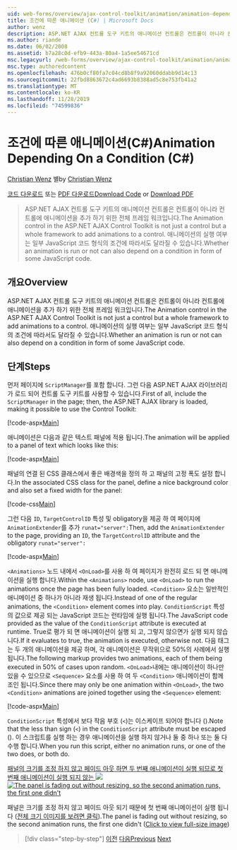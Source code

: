 ```yaml
---
uid: web-forms/overview/ajax-control-toolkit/animation/animation-depending-on-a-condition-cs
title: 조건에 따른 애니메이션 (C#) | Microsoft Docs
author: wenz
description: ASP.NET AJAX 컨트롤 도구 키트의 애니메이션 컨트롤은 컨트롤이 아니라 컨트롤에 애니메이션을 추가 하기 위한 전체 프레임 워크입니다. 애니메이션의 여부입니다.
ms.author: riande
ms.date: 06/02/2008
ms.assetid: b7a28c0d-efb9-443a-80a4-1a5ee54671cd
msc.legacyurl: /web-forms/overview/ajax-control-toolkit/animation/animation-depending-on-a-condition-cs
msc.type: authoredcontent
ms.openlocfilehash: 476b0cf80fa7c04cd8b8f9a92060ddabb9d14c13
ms.sourcegitcommit: 22fbd8863672c4ad6693b8388ad5c8e753fb41a2
ms.translationtype: MT
ms.contentlocale: ko-KR
ms.lasthandoff: 11/28/2019
ms.locfileid: "74599836"
---
```

# <a name="animation-depending-on-a-condition-c"></a><span data-ttu-id="4489e-104">조건에 따른 애니메이션(C#)</span><span class="sxs-lookup"><span data-stu-id="4489e-104">Animation Depending On a Condition (C#)</span></span>

<span data-ttu-id="4489e-105">[Christian Wenz](https://github.com/wenz) 별</span><span class="sxs-lookup"><span data-stu-id="4489e-105">by [Christian Wenz](https://github.com/wenz)</span></span>

<span data-ttu-id="4489e-106">[코드 다운로드](https://download.microsoft.com/download/f/9/a/f9a26acd-8df4-4484-8a18-199e4598f411/Animation4.cs.zip) 또는 [PDF 다운로드](https://download.microsoft.com/download/6/7/1/6718d452-ff89-4d3f-a90e-c74ec2d636a3/animation4CS.pdf)</span><span class="sxs-lookup"><span data-stu-id="4489e-106">[Download Code](https://download.microsoft.com/download/f/9/a/f9a26acd-8df4-4484-8a18-199e4598f411/Animation4.cs.zip) or [Download PDF](https://download.microsoft.com/download/6/7/1/6718d452-ff89-4d3f-a90e-c74ec2d636a3/animation4CS.pdf)</span></span>

> <span data-ttu-id="4489e-107">ASP.NET AJAX 컨트롤 도구 키트의 애니메이션 컨트롤은 컨트롤이 아니라 컨트롤에 애니메이션을 추가 하기 위한 전체 프레임 워크입니다.</span><span class="sxs-lookup"><span data-stu-id="4489e-107">The Animation control in the ASP.NET AJAX Control Toolkit is not just a control but a whole framework to add animations to a control.</span></span> <span data-ttu-id="4489e-108">애니메이션의 실행 여부는 일부 JavaScript 코드 형식의 조건에 따라서도 달라질 수 있습니다.</span><span class="sxs-lookup"><span data-stu-id="4489e-108">Whether an animation is run or not can also depend on a condition in form of some JavaScript code.</span></span>

## <a name="overview"></a><span data-ttu-id="4489e-109">개요</span><span class="sxs-lookup"><span data-stu-id="4489e-109">Overview</span></span>

<span data-ttu-id="4489e-110">ASP.NET AJAX 컨트롤 도구 키트의 애니메이션 컨트롤은 컨트롤이 아니라 컨트롤에 애니메이션을 추가 하기 위한 전체 프레임 워크입니다.</span><span class="sxs-lookup"><span data-stu-id="4489e-110">The Animation control in the ASP.NET AJAX Control Toolkit is not just a control but a whole framework to add animations to a control.</span></span> <span data-ttu-id="4489e-111">애니메이션의 실행 여부는 일부 JavaScript 코드 형식의 조건에 따라서도 달라질 수 있습니다.</span><span class="sxs-lookup"><span data-stu-id="4489e-111">Whether an animation is run or not can also depend on a condition in form of some JavaScript code.</span></span>

## <a name="steps"></a><span data-ttu-id="4489e-112">단계</span><span class="sxs-lookup"><span data-stu-id="4489e-112">Steps</span></span>

<span data-ttu-id="4489e-113">먼저 페이지에 `ScriptManager`를 포함 합니다. 그런 다음 ASP.NET AJAX 라이브러리가 로드 되어 컨트롤 도구 키트를 사용할 수 있습니다.</span><span class="sxs-lookup"><span data-stu-id="4489e-113">First of all, include the `ScriptManager` in the page; then, the ASP.NET AJAX library is loaded, making it possible to use the Control Toolkit:</span></span>

[!code-aspx[Main](animation-depending-on-a-condition-cs/samples/sample1.aspx)]

<span data-ttu-id="4489e-114">애니메이션은 다음과 같은 텍스트 패널에 적용 됩니다.</span><span class="sxs-lookup"><span data-stu-id="4489e-114">The animation will be applied to a panel of text which looks like this:</span></span>

[!code-aspx[Main](animation-depending-on-a-condition-cs/samples/sample2.aspx)]

<span data-ttu-id="4489e-115">패널의 연결 된 CSS 클래스에서 좋은 배경색을 정의 하 고 패널의 고정 폭도 설정 합니다.</span><span class="sxs-lookup"><span data-stu-id="4489e-115">In the associated CSS class for the panel, define a nice background color and also set a fixed width for the panel:</span></span>

[!code-css[Main](animation-depending-on-a-condition-cs/samples/sample3.css)]

<span data-ttu-id="4489e-116">그런 다음 `ID`, `TargetControlID` 특성 및 obligatory을 제공 하 여 페이지에 `AnimationExtender`를 추가 `runat="server":`</span><span class="sxs-lookup"><span data-stu-id="4489e-116">Then, add the `AnimationExtender` to the page, providing an `ID`, the `TargetControlID` attribute and the obligatory `runat="server":`</span></span>

[!code-aspx[Main](animation-depending-on-a-condition-cs/samples/sample4.aspx)]

<span data-ttu-id="4489e-117">`<Animations>` 노드 내에서 `<OnLoad>`를 사용 하 여 페이지가 완전히 로드 되 면 애니메이션을 실행 합니다.</span><span class="sxs-lookup"><span data-stu-id="4489e-117">Within the `<Animations>` node, use `<OnLoad>` to run the animations once the page has been fully loaded.</span></span> <span data-ttu-id="4489e-118">`<Condition>` 요소는 일반적인 애니메이션 중 하나가 아니라 재생 됩니다.</span><span class="sxs-lookup"><span data-stu-id="4489e-118">Instead of one of the regular animations, the `<Condition>` element comes into play.</span></span> <span data-ttu-id="4489e-119">`ConditionScript` 특성의 값으로 제공 되는 JavaScript 코드는 런타임에 실행 됩니다.</span><span class="sxs-lookup"><span data-stu-id="4489e-119">The JavaScript code provided as the value of the `ConditionScript` attribute is executed at runtime.</span></span> <span data-ttu-id="4489e-120">True로 평가 되 면 애니메이션이 실행 되 고, 그렇지 않으면가 실행 되지 않습니다.</span><span class="sxs-lookup"><span data-stu-id="4489e-120">If it evaluates to true, the animation is executed, otherwise not.</span></span> <span data-ttu-id="4489e-121">다음 태그는 두 개의 애니메이션을 제공 하며, 각 애니메이션은 무작위으로 50%의 사례에서 실행 됩니다.</span><span class="sxs-lookup"><span data-stu-id="4489e-121">The following markup provides two animations, each of them being executed in 50% of cases upon random.</span></span> <span data-ttu-id="4489e-122">`<OnLoad>`내에는 애니메이션이 하나만 있을 수 있으므로 `<Sequence>` 요소를 사용 하 여 두 `<Condition>` 애니메이션이 함께 조인 됩니다.</span><span class="sxs-lookup"><span data-stu-id="4489e-122">Since there may only be one animation within `<OnLoad>`, the two `<Condition>` animations are joined together using the `<Sequence>` element:</span></span>

[!code-aspx[Main](animation-depending-on-a-condition-cs/samples/sample5.aspx)]

<span data-ttu-id="4489e-123">`ConditionScript` 특성에서 보다 작음 부호 (`<`)는 이스케이프 되어야 합니다 ().</span><span class="sxs-lookup"><span data-stu-id="4489e-123">Note that the less than sign (`<`) in the `ConditionScript` attribute must be escaped ().</span></span> <span data-ttu-id="4489e-124">이 스크립트를 실행 하는 경우 애니메이션을 실행 하지 않거나 둘 중 하나 또는 둘 다 수행 합니다.</span><span class="sxs-lookup"><span data-stu-id="4489e-124">When you run this script, either no animation runs, or one of the two does, or both do.</span></span>

<span data-ttu-id="4489e-125">[패널의 크기를 조정 하지 않고 페이드 아웃 하면 두 번째 애니메이션이 실행 되므로 첫 번째 애니메이션이 실행 되지 않는 ![](animation-depending-on-a-condition-cs/_static/image2.png)](animation-depending-on-a-condition-cs/_static/image1.png)</span><span class="sxs-lookup"><span data-stu-id="4489e-125">[![The panel is fading out without resizing, so the second animation runs, the first one didn't](animation-depending-on-a-condition-cs/_static/image2.png)](animation-depending-on-a-condition-cs/_static/image1.png)</span></span>

<span data-ttu-id="4489e-126">패널은 크기를 조정 하지 않고 페이드 아웃 되기 때문에 첫 번째 애니메이션이 실행 됩니다 ([전체 크기 이미지를 보려면 클릭](animation-depending-on-a-condition-cs/_static/image3.png)).</span><span class="sxs-lookup"><span data-stu-id="4489e-126">The panel is fading out without resizing, so the second animation runs, the first one didn't ([Click to view full-size image](animation-depending-on-a-condition-cs/_static/image3.png))</span></span>

> [!div class="step-by-step"]
> <span data-ttu-id="4489e-127">[이전](executing-several-animations-after-each-other-cs.md)
> [다음](picking-one-animation-out-of-a-list-cs.md)</span><span class="sxs-lookup"><span data-stu-id="4489e-127">[Previous](executing-several-animations-after-each-other-cs.md)
[Next](picking-one-animation-out-of-a-list-cs.md)</span></span>
